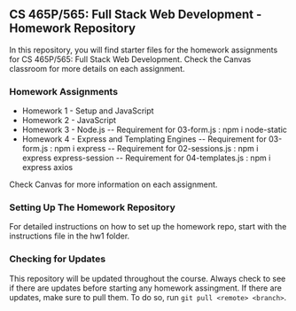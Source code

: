 ## CS 465P/565: Full Stack Web Development - Homework Repository

In this repository, you will find starter files for the homework assignments for CS 465P/565: Full Stack Web Development. Check the Canvas classroom for more details on each assignment.

### Homework Assignments

- Homework 1 - Setup and JavaScript
- Homework 2 - JavaScript
- Homework 3 - Node.js
  -- Requirement for 03-form.js : npm i node-static
- Homework 4 - Express and Templating Engines
  -- Requirement for 03-form.js : npm i express
  -- Requirement for 02-sessions.js : npm i express express-session
  -- Requirement for 04-templates.js : npm i express axios

Check Canvas for more information on each assignment.

### Setting Up The Homework Repository

For detailed instructions on how to set up the homework repo, start with the instructions file in the hw1 folder.

### Checking for Updates

This repository will be updated throughout the course. Always check to see if there are updates before starting any homework assingment. If there are updates, make sure to pull them. To do so, run `git pull <remote> <branch>`.
